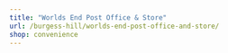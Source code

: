 ```yaml
---
title: "Worlds End Post Office & Store"
url: /burgess-hill/worlds-end-post-office-and-store/
shop: convenience
---
```


